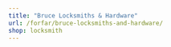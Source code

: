 ```yaml
---
title: "Bruce Locksmiths & Hardware"
url: /forfar/bruce-locksmiths-and-hardware/
shop: locksmith
---
```

